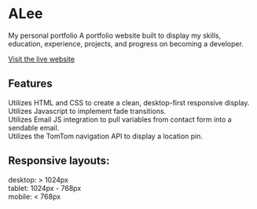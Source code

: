 # **ALee**
My personal portfolio
A portfolio website built to display my skills, education, experience, projects, and progress on becoming a developer.

[Visit the live website](https://acquiesc.github.io/alee/)

## Features
Utilizes HTML and CSS to create a clean, desktop-first responsive display.  
Utilizes Javascript to implement fade transitions.  
Utilizes Email JS integration to pull variables from contact form into a sendable email.  
Utilizes the TomTom navigation API to display a location pin.

## Responsive layouts:
desktop: &gt; 1024px</br> tablet: 1024px - 768px</br> mobile: &lt; 768px
